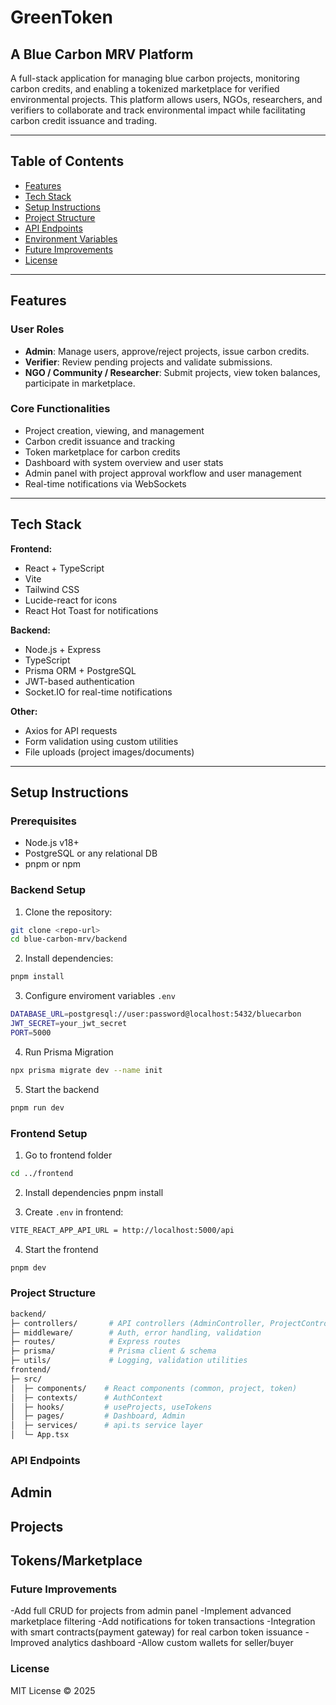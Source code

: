 # GreenToken
## A Blue Carbon MRV Platform

A full-stack application for managing blue carbon projects, monitoring carbon credits, and enabling a tokenized marketplace for verified environmental projects. This platform allows users, NGOs, researchers, and verifiers to collaborate and track environmental impact while facilitating carbon credit issuance and trading.

---

## Table of Contents

- [Features](#features)
- [Tech Stack](#tech-stack)
- [Setup Instructions](#setup-instructions)
- [Project Structure](#project-structure)
- [API Endpoints](#api-endpoints)
- [Environment Variables](#environment-variables)
- [Future Improvements](#future-improvements)
- [License](#license)

---

## Features

### User Roles

- **Admin**: Manage users, approve/reject projects, issue carbon credits.
- **Verifier**: Review pending projects and validate submissions.
- **NGO / Community / Researcher**: Submit projects, view token balances, participate in marketplace.

### Core Functionalities

- Project creation, viewing, and management
- Carbon credit issuance and tracking
- Token marketplace for carbon credits
- Dashboard with system overview and user stats
- Admin panel with project approval workflow and user management
- Real-time notifications via WebSockets

---

## Tech Stack

**Frontend:**

- React + TypeScript
- Vite
- Tailwind CSS
- Lucide-react for icons
- React Hot Toast for notifications

**Backend:**

- Node.js + Express
- TypeScript
- Prisma ORM + PostgreSQL
- JWT-based authentication
- Socket.IO for real-time notifications

**Other:**

- Axios for API requests
- Form validation using custom utilities
- File uploads (project images/documents)

---

## Setup Instructions

### Prerequisites

- Node.js v18+
- PostgreSQL or any relational DB
- pnpm or npm

### Backend Setup

1. Clone the repository:

```bash
git clone <repo-url>
cd blue-carbon-mrv/backend
```

2. Install dependencies:
```bash
pnpm install
```

3. Configure enviroment variables `.env`
```bash
DATABASE_URL=postgresql://user:password@localhost:5432/bluecarbon
JWT_SECRET=your_jwt_secret
PORT=5000
```

4. Run Prisma Migration
```bash
npx prisma migrate dev --name init
```

5. Start the backend
```bash
pnpm run dev
```

### Frontend Setup

1. Go to frontend folder
```bash
cd ../frontend
```

2. Install dependencies
pnpm install

3. Create `.env` in frontend:
```bash
VITE_REACT_APP_API_URL = http://localhost:5000/api
```

4. Start the frontend
```bash
pnpm dev
```

### Project Structure
```bash
backend/
├─ controllers/       # API controllers (AdminController, ProjectController)
├─ middleware/        # Auth, error handling, validation
├─ routes/            # Express routes
├─ prisma/            # Prisma client & schema
├─ utils/             # Logging, validation utilities
frontend/
├─ src/
│  ├─ components/    # React components (common, project, token)
│  ├─ contexts/      # AuthContext
│  ├─ hooks/         # useProjects, useTokens
│  ├─ pages/         # Dashboard, Admin
│  ├─ services/      # api.ts service layer
│  └─ App.tsx
```

### API Endpoints

## Admin

## Projects

## Tokens/Marketplace


###  Future Improvements

-Add full CRUD for projects from admin panel
-Implement advanced marketplace filtering
-Add notifications for token transactions
-Integration with smart contracts(payment gateway) for real carbon token issuance
-Improved analytics dashboard
-Allow custom wallets for seller/buyer


### License
MIT License © 2025
